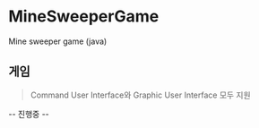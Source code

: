 # MineSweeperGame
Mine sweeper game (java)

## 게임
> Command User Interface와 Graphic User Interface 모두 지원

-- 진행중 -- 

